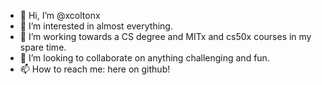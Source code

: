 - 👋 Hi, I’m @xcoltonx
- 👀 I’m interested in almost everything.
- 🌱 I’m working towards a CS degree and MITx and cs50x courses in my spare time.
- 💞️ I’m looking to collaborate on anything challenging and fun.
- 📫 How to reach me: here on github!

<!---
xcoltonx/xcoltonx is a ✨ special ✨ repository because its `README.md` (this file) appears on your GitHub profile.
You can click the Preview link to take a look at your changes.
--->
